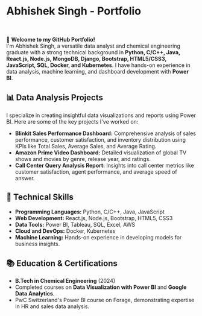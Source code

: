 # Abhishek Singh - Portfolio
<br>

👋 **Welcome to my GitHub Portfolio!**  
I'm Abhishek Singh, a versatile data analyst and chemical engineering graduate with a strong technical background in **Python, C/C++, Java, React.js, Node.js, MongoDB, Django, Bootstrap, HTML5/CSS3, JavaScript, SQL, Docker, and Kubernetes**. I have hands-on experience in data analysis, machine learning, and dashboard development with **Power BI**.

## 📊 Data Analysis Projects
I specialize in creating insightful data visualizations and reports using Power BI. Here are some of the key projects I've worked on:

- **Blinkit Sales Performance Dashboard:** Comprehensive analysis of sales performance, customer satisfaction, and inventory distribution using KPIs like Total Sales, Average Sales, and Average Rating.
- **Amazon Prime Video Dashboard:** Detailed visualization of global TV shows and movies by genre, release year, and ratings.
- **Call Center Query Analysis Report:** Insights into call center metrics like customer satisfaction, agent performance, and average speed of answer.

## 🧠 Technical Skills
- **Programming Languages:** Python, C/C++, Java, JavaScript
- **Web Development:** React.js, Node.js, Bootstrap, HTML5, CSS3
- **Data Tools:** Power BI, Tableau, SQL, Excel, AWS
- **Cloud and DevOps:** Docker, Kubernetes
- **Machine Learning:** Hands-on experience in developing models for business insights.

## 📚 Education & Certifications
- **B.Tech in Chemical Engineering** (2024)
- Completed courses on **Data Visualization with Power BI** and **Google Data Analytics**.
- PwC Switzerland's Power BI course on Forage, demonstrating expertise in HR and sales data analysis.
<br>
